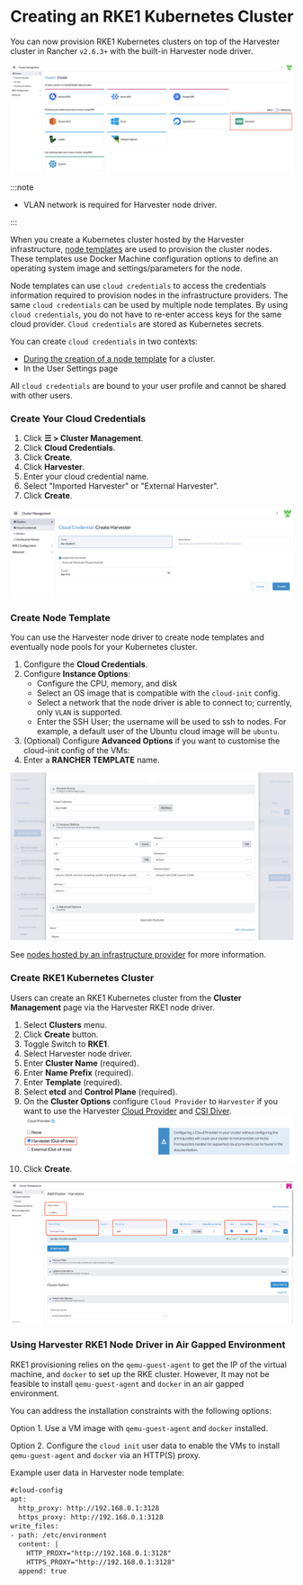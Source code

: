 # Creating an RKE1 Kubernetes Cluster

You can now provision RKE1 Kubernetes clusters on top of the Harvester cluster in Rancher `v2.6.3+` with the built-in Harvester node driver.

![rke1-cluster](assets/rke1-node-driver.png)

:::note

- VLAN network is required for Harvester node driver.

:::

When you create a Kubernetes cluster hosted by the Harvester infrastructure, [node templates](https://rancher.com/docs/rancher/v2.6/en/cluster-provisioning/rke-clusters/node-pools/#node-templates) are used to provision the cluster nodes. These templates use Docker Machine configuration options to define an operating system image and settings/parameters for the node.

Node templates can use `cloud credentials` to access the credentials information required to provision nodes in the infrastructure providers. The same `cloud credentials` can be used by multiple node templates. By using `cloud credentials`, you do not have to re-enter access keys for the same cloud provider. `Cloud credentials` are stored as Kubernetes secrets.

You can create `cloud credentials` in two contexts:

- [During the creation of a node template](https://rancher.com/docs/rancher/v2.6/en/cluster-provisioning/rke-clusters/node-pools/#node-templates) for a cluster.
- In the User Settings page

All `cloud credentials` are bound to your user profile and cannot be shared with other users.

### Create Your Cloud Credentials

1. Click **☰ > Cluster Management**.
1. Click **Cloud Credentials**.
1. Click **Create**.
1. Click **Harvester**.
1. Enter your cloud credential name.
1. Select "Imported Harvester" or "External Harvester".
1. Click **Create**.

![create-harvester-cloud-credentials](assets/create-cloud-credentials.png)

### Create Node Template 

You can use the Harvester node driver to create node templates and eventually node pools for your Kubernetes cluster.

1. Configure the  **Cloud Credentials**.
1. Configure **Instance Options**:
    * Configure the CPU, memory, and disk
    * Select an OS image that is compatible with the `cloud-init` config.
    * Select a network that the node driver is able to connect to; currently, only `VLAN` is supported.
    * Enter the SSH User; the username will be used to ssh to nodes. For example, a default user of the Ubuntu cloud image will be `ubuntu`.
1. (Optional) Configure **Advanced Options** if you want to customise the cloud-init config of the VMs:
1. Enter a **RANCHER TEMPLATE** name.

![](assets/node-template.png)

See [nodes hosted by an infrastructure provider](https://rancher.com/docs/rancher/v2.6/en/cluster-provisioning/rke-clusters/node-pools/) for more information.

### Create RKE1 Kubernetes Cluster

Users can create an RKE1 Kubernetes cluster from the **Cluster Management** page via the Harvester RKE1 node driver.

1. Select **Clusters** menu.
1. Click **Create** button.
1. Toggle Switch to **RKE1**.
1. Select Harvester node driver.
1. Enter **Cluster Name** (required).
1. Enter **Name Prefix** (required).
1. Enter **Template** (required).
1. Select **etcd** and **Control Plane** (required).
1. On the **Cluster Options** configure `Cloud Provider` to `Harvester` if you want to use the Harvester [Cloud Provider](/rancher/cloud-provider) and [CSI Diver](/rancher/csi-driver).
   ![](assets/enable-harvester-cloud-provider.png)
1. Click **Create**.

![create-rke-harvester-cluster](assets/create-rke-harvester-cluster.png)

### Using Harvester RKE1 Node Driver in Air Gapped Environment

RKE1 provisioning relies on the `qemu-guest-agent` to get the IP of the virtual machine, and `docker` to set up the RKE cluster. However, It may not be feasible to install `qemu-guest-agent` and `docker` in an air gapped environment.

You can address the installation constraints with the following options:

Option 1. Use a VM image with `qemu-guest-agent` and `docker` installed.

Option 2. Configure the `cloud init` user data to enable the VMs to install `qemu-guest-agent` and `docker` via an HTTP(S) proxy.

Example user data in Harvester node template:
```
#cloud-config
apt:
  http_proxy: http://192.168.0.1:3128
  https_proxy: http://192.168.0.1:3128
write_files:
- path: /etc/environment
  content: |
    HTTP_PROXY="http://192.168.0.1:3128"
    HTTPS_PROXY="http://192.168.0.1:3128"
  append: true
```
